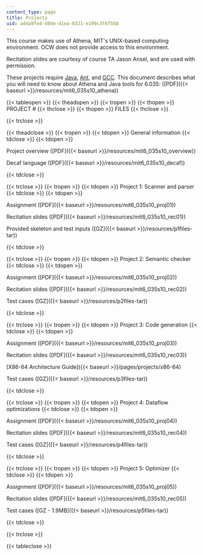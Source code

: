 ```yaml
---
content_type: page
title: Projects
uid: ad4a9fe4-40de-d1ea-0321-e199c3f6f5b8
---
```


This course makes use of Athena, MIT's UNIX-based computing environment. OCW does not provide access to this environment.

Recitation slides are courtesy of course TA Jason Ansel, and are used with permission.

These projects require [Java](http://www.oracle.com/technetwork/java/javase/downloads/index.html), [Ant](http://ant.apache.org/), and [GCC](http://gcc.gnu.org/). This document describes what you will need to know about Athena and Java tools for 6.035: ([PDF]({{< baseurl >}}/resources/mit6_035s10_athena))

{{< tableopen >}}
{{< theadopen >}}
{{< tropen >}}
{{< thopen >}}
PROJECT #
{{< thclose >}}
{{< thopen >}}
FILES
{{< thclose >}}

{{< trclose >}}

{{< theadclose >}}
{{< tropen >}}
{{< tdopen >}}
General information
{{< tdclose >}}
{{< tdopen >}}


Project overview ([PDF]({{< baseurl >}}/resources/mit6_035s10_overview))

Decaf language ([PDF]({{< baseurl >}}/resources/mit6_035s10_decaf))


{{< tdclose >}}

{{< trclose >}}
{{< tropen >}}
{{< tdopen >}}
Project 1: Scanner and parser
{{< tdclose >}}
{{< tdopen >}}


Assignment ([PDF]({{< baseurl >}}/resources/mit6_035s10_proj01))

Recitation slides ([PDF]({{< baseurl >}}/resources/mit6_035s10_rec01))

Provided skeleton and test inputs ([GZ]({{< baseurl >}}/resources/p1files-tar))


{{< tdclose >}}

{{< trclose >}}
{{< tropen >}}
{{< tdopen >}}
Project 2: Semantic checker
{{< tdclose >}}
{{< tdopen >}}


Assignment ([PDF]({{< baseurl >}}/resources/mit6_035s10_proj02))

Recitation slides ([PDF]({{< baseurl >}}/resources/mit6_035s10_rec02))

Test cases ([GZ]({{< baseurl >}}/resources/p2files-tar))


{{< tdclose >}}

{{< trclose >}}
{{< tropen >}}
{{< tdopen >}}
Project 3: Code generation
{{< tdclose >}}
{{< tdopen >}}


Assignment ([PDF]({{< baseurl >}}/resources/mit6_035s10_proj03))

Recitation slides ([PDF]({{< baseurl >}}/resources/mit6_035s10_rec03))

[X86-64 Architecture Guide]({{< baseurl >}}/pages/projects/x86-64)

Test cases ([GZ]({{< baseurl >}}/resources/p3files-tar))


{{< tdclose >}}

{{< trclose >}}
{{< tropen >}}
{{< tdopen >}}
Project 4: Dataflow optimizations
{{< tdclose >}}
{{< tdopen >}}


Assignment ([PDF]({{< baseurl >}}/resources/mit6_035s10_proj04))

Recitation slides ([PDF]({{< baseurl >}}/resources/mit6_035s10_rec04))

Test cases ([GZ]({{< baseurl >}}/resources/p4files-tar))


{{< tdclose >}}

{{< trclose >}}
{{< tropen >}}
{{< tdopen >}}
Project 5: Optimizer
{{< tdclose >}}
{{< tdopen >}}


Assignment ([PDF]({{< baseurl >}}/resources/mit6_035s10_proj05))

Recitation slides ([PDF]({{< baseurl >}}/resources/mit6_035s10_rec05))

Test cases ([GZ - 1.9MB]({{< baseurl >}}/resources/p5files-tar))


{{< tdclose >}}

{{< trclose >}}

{{< tableclose >}}